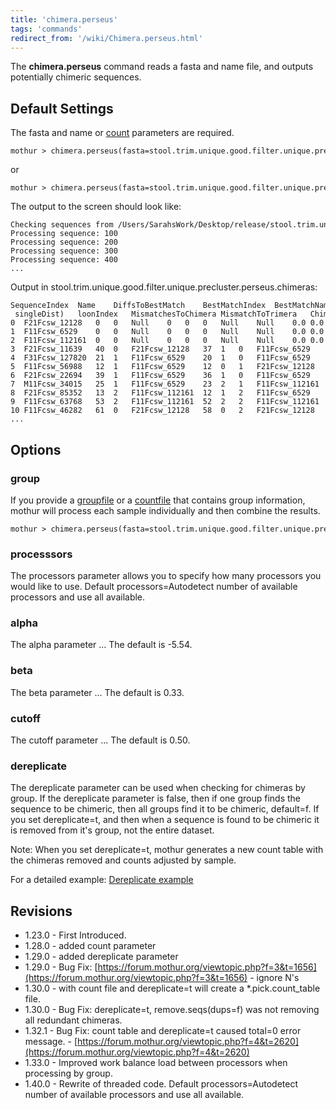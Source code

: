 ```yaml
---
title: 'chimera.perseus'
tags: 'commands'
redirect_from: '/wiki/Chimera.perseus.html'
---
```

The **chimera.perseus** command reads a fasta and name file, and outputs
potentially chimeric sequences.


## Default Settings

The fasta and name or [ count](/wiki/Count_File) parameters are
required.

    mothur > chimera.perseus(fasta=stool.trim.unique.good.filter.unique.precluster.fasta, name=stool.trim.unique.good.filter.unique.precluster.names)

or

    mothur > chimera.perseus(fasta=stool.trim.unique.good.filter.unique.precluster.fasta, count=stool.trim.unique.good.filter.unique.precluster.count_table)

The output to the screen should look like:

    Checking sequences from /Users/SarahsWork/Desktop/release/stool.trim.unique.good.filter.unique.precluster.fasta ...
    Processing sequence: 100
    Processing sequence: 200
    Processing sequence: 300
    Processing sequence: 400
    ...

Output in
stool.trim.unique.good.filter.unique.precluster.perseus.chimeras:

    SequenceIndex  Name    DiffsToBestMatch    BestMatchIndex  BestMatchName   DiffstToChimera IndexofLeftParent   IndexOfRightParent  NameOfLeftParent    NameOfRightParent   DistanceToBestMatch cIndex  (cIndex - singleDist)   loonIndex   MismatchesToChimera MismatchToTrimera   ChimeraBreakPoint   LogisticProbability TypeOfSequence
    0  F21Fcsw_12128   0   0   Null    0   0   0   Null    Null    0.0 0.0 0.0 0   0   0   0.0 0.0 good
    1  F11Fcsw_6529    0   0   Null    0   0   0   Null    Null    0.0 0.0 0.0 0   0   0   0.0 0.0 good
    2  F11Fcsw_112161  0   0   Null    0   0   0   Null    Null    0.0 0.0 0.0 0   0   0   0.0 0.0 good
    3  F21Fcsw_11639   40  0   F21Fcsw_12128   37  1   0   F11Fcsw_6529    F21Fcsw_12128   2.0468  1.93577 -0.111032   6.404   37  2147483647  55  0   good
    4  F31Fcsw_127820  21  1   F11Fcsw_6529    20  1   0   F11Fcsw_6529    F21Fcsw_12128   1.07821 1.06372 -0.0144896  5.24698 20  2147483647  55  0   good
    5  F11Fcsw_56988   12  1   F11Fcsw_6529    12  0   1   F21Fcsw_12128   F11Fcsw_6529    0.681584    0.681584    0   0.186912    12  2147483647  0   0   good
    6  F21Fcsw_22694   39  1   F11Fcsw_6529    36  1   0   F11Fcsw_6529    F21Fcsw_12128   2.03523 1.91816 -0.117074   7.44773 36  2147483647  55  0   good
    7  M11Fcsw_34015   25  1   F11Fcsw_6529    23  2   1   F11Fcsw_112161  F11Fcsw_6529    1.37518 1.26758 -0.107599   4.60899 23  21  15  0   good
    8  F21Fcsw_85352   13  2   F11Fcsw_112161  12  1   2   F11Fcsw_6529    F11Fcsw_112161  0.739483    0.4676  -0.271884   14.2579 12  8   45  0   good
    9  F11Fcsw_63768   53  2   F11Fcsw_112161  52  2   2   F11Fcsw_112161  F11Fcsw_112161  2.8013  2.79471 -0.00658628 0   52  50  28  0   good
    10 F11Fcsw_46282   61  0   F21Fcsw_12128   58  0   2   F21Fcsw_12128   F11Fcsw_112161  3.33036 3.19547 -0.13489    8.87805 58  57  46  0   good
    ...

## Options

### group

If you provide a [ groupfile](/wiki/Group_file) or a [
countfile](/wiki/Count_File) that contains group information,
mothur will process each sample individually and then combine the
results.

    mothur > chimera.perseus(fasta=stool.trim.unique.good.filter.unique.precluster.fasta, name=stool.trim.unique.good.filter.unique.precluster.names, group=stool.good.groups)

### processsors

The processors parameter allows you to specify how many processors you
would like to use. Default processors=Autodetect number of available
processors and use all available.

### alpha

The alpha parameter \... The default is -5.54.

### beta

The beta parameter \... The default is 0.33.

### cutoff

The cutoff parameter \... The default is 0.50.

### dereplicate

The dereplicate parameter can be used when checking for chimeras by
group. If the dereplicate parameter is false, then if one group finds
the sequence to be chimeric, then all groups find it to be chimeric,
default=f. If you set dereplicate=t, and then when a sequence is found 
to be chimeric it is removed from it's group, not the entire dataset. 

Note: When you set dereplicate=t, mothur generates a new count table
with the chimeras removed and counts adjusted by sample. 

For a detailed example: [Dereplicate example](/wiki/Chimera_Dereplicate_Example)


## Revisions

-   1.23.0 - First Introduced.
-   1.28.0 - added count parameter
-   1.29.0 - added dereplicate parameter
-   1.29.0 - Bug Fix:
    [https://forum.mothur.org/viewtopic.php?f=3&t=1656](https://forum.mothur.org/viewtopic.php?f=3&t=1656) - ignore N's
-   1.30.0 - with count file and dereplicate=t will create a
    \*.pick.count\_table file.
-   1.30.0 - Bug Fix: dereplicate=t, remove.seqs(dups=f) was not
    removing all redundant chimeras.
-   1.32.1 - Bug Fix: count table and dereplicate=t caused total=0 error
    message. - [https://forum.mothur.org/viewtopic.php?f=4&t=2620](https://forum.mothur.org/viewtopic.php?f=4&t=2620)
-   1.33.0 - Improved work balance load between processors when
    processing by group.
-   1.40.0 - Rewrite of threaded code. Default processors=Autodetect
    number of available processors and use all available.


